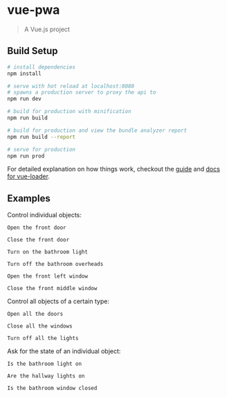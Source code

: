 # vue-pwa

> A Vue.js project

## Build Setup

``` bash
# install dependencies
npm install

# serve with hot reload at localhost:8080
# spawns a production server to proxy the api to
npm run dev

# build for production with minification
npm run build

# build for production and view the bundle analyzer report
npm run build --report

# serve for production
npm run prod
```

For detailed explanation on how things work, checkout the [guide](http://vuejs-templates.github.io/webpack/) and [docs for vue-loader](http://vuejs.github.io/vue-loader).

## Examples

Control individual objects:

`Open the front door`

`Close the front door`

`Turn on the bathroom light`

`Turn off the bathroom overheads`

`Open the front left window`

`Close the front middle window`

Control all objects of a certain type:

`Open all the doors`

`Close all the windows`

`Turn off all the lights`

Ask for the state of an individual object:

`Is the bathroom light on`

`Are the hallway lights on`

`Is the bathroom window closed`